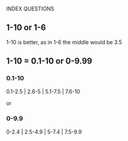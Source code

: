 INDEX QUESTIONS

## 1-10 or 1-6
1-10 is better, as in 1-6 the middle would be 3.5


## 1-10 = 0.1-10 or 0-9.99

### 0.1-10
0.1-2.5 | 2.6-5 | 5.1-7.5 | 7.6-10

or

### 0-9.9
0-2.4 | 2.5-4.9 | 5-7.4 | 7.5-9.9


